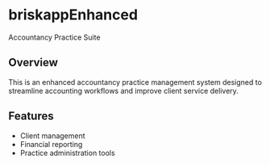 # briskappEnhanced
Accountancy Practice Suite

## Overview
This is an enhanced accountancy practice management system designed to streamline accounting workflows and improve client service delivery.

## Features
- Client management
- Financial reporting
- Practice administration tools
